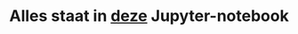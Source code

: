 # Alles staat in [deze](http://htmlpreview.github.io/?https://github.com/Nikdwal/finite-fields/blob/master/notebook.html) Jupyter-notebook
